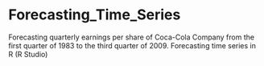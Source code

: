 # Forecasting_Time_Series
Forecasting quarterly earnings per share of Coca-Cola Company from the first quarter of 1983 to the third quarter of 2009. Forecasting time series in R (R Studio)
